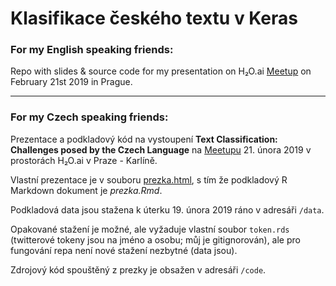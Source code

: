 # Klasifikace českého textu v Keras

### For my English speaking friends:
Repo with slides & source code for my presentation on H₂O.ai [Meetup](https://www.meetup.com/Prague-Artificial-Intelligence-Deep-Learning/events/258338162/) on February 21st 2019 in Prague.

<hr>

### For my Czech speaking friends:
Prezentace a podkladový kód na vystoupení **Text Classification: Challenges posed by the Czech Language** na [Meetupu](https://www.meetup.com/Prague-Artificial-Intelligence-Deep-Learning/events/258338162/) 21. února 2019 v prostorách H₂O.ai v Praze - Karlíně.

Vlastní prezentace je v souboru [prezka.html](https://raw.githubusercontent.com/jlacko/ml-meetup-text/master/prezka.html#1), s tím že podkladový R Markdown dokument je *prezka.Rmd*.

Podkladová data jsou stažena k úterku 19. února 2019 ráno v adresáři `/data`. 

Opakované stažení je možné, ale vyžaduje vlastní soubor `token.rds` (twitterové tokeny jsou na jméno a osobu; můj je gitignorován), ale pro fungování repa není nové stažení nezbytné (data jsou).

Zdrojový kód spouštěný z prezky je obsažen v adresáři `/code`.